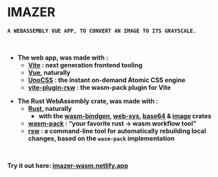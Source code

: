 # IMAZER

<b>

`A WEBASSEMBLY VUE APP, TO CONVERT AN IMAGE TO ITS GRAYSCALE.`

<br>

- The web app, was made with :
    - [Vite](https://github.com/vitejs/vite) : next generation frontend tooling
    - [Vue](https://vuejs.org), naturally
    - [UnoCSS](https://github.com/unocss/unocss#unocss) : the instant on-demand Atomic CSS engine
    - [vite-plugin-rsw](https://github.com/rwasm/vite-plugin-rsw) : the wasm-pack plugin for Vite

<b>

- The Rust WebAssembly crate, was made with :
    - [Rust](https://www.rust-lang.org/learn/get-started), naturally
        - with the [wasm-bindgen](https://crates.io/crates/wasm-bindgen), [web-sys](https://crates.io/crates/web-sys), [base64](https://crates.io/crates/base64) & [image](https://crates.io/crates/image) crates
    - [wasm-pack](https://github.com/rustwasm/wasm-pack) : “your favorite rust -> wasm workflow tool”
    - [rsw](https://github.com/rwasm/rsw-rs) : a command-line tool for automatically rebuilding local changes, based on the `wasm-pack` implementation

<br>

Try it out here: [imazer-wasm.netlify.app](https://imazer-wasm.netlify.app)
